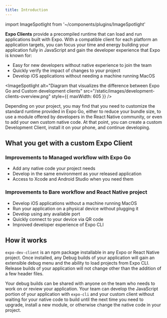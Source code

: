 ```yaml
---
title: Introduction
---
```


import ImageSpotlight from '~/components/plugins/ImageSpotlight'

**Expo Clients** provide a precompiled runtime that can load and run applications built with Expo. With a compatible client for each platform an application targets, you can focus your time and energy building your application fully in JavaScript and gain the developer experience that Expo is known for:

- Easy for new developers without native experience to join the team
- Quickly verify the impact of changes to your project
- Develop iOS applications without needing a machine running MacOS

<ImageSpotlight alt="Diagram that visualizes the difference between Expo Go and Custom development clients" src="/static/images/development-clients-overview.png" style={{ maxWidth: 605 }} />

Depending on your project, you may find that you need to customize the standard runtime provided in Expo Go, either to reduce your bundle size, to use a module offered by developers in the React Native community, or even to add your own custom native code. At that point, you can create a custom Development Client, install it on your phone, and continue developing.

## What you get with a custom Expo Client

### Improvements to Managed workflow with Expo Go

- Add any native code your project needs
- Develop in the same environment as your released application
- Access to Xcode and Android Studio when you need them

### Improvements to Bare workflow and React Native project

- Develop iOS applications without a machine running MacOS
- Run your application on a physical device without plugging it
- Develop using any available port
- Quickly connect to your device via QR code
- Improved developer experience of Expo CLI

## How it works

`expo-dev-client` is an npm package installable in any Expo or React Native project. Once installed, any Debug builds of your application will gain an extensible debug menu and the ability to load projects from Expo CLI. Release builds of your application will not change other than the addition of a few header files.

Your debug builds can be shared with anyone on the team who needs to work on or review your application. Your team can develop the JavaScript portion of your application with `expo-cli` and your custom client without waiting for your native code to build until the next time you need to upgrade, install a new module, or otherwise change the native code in your project.